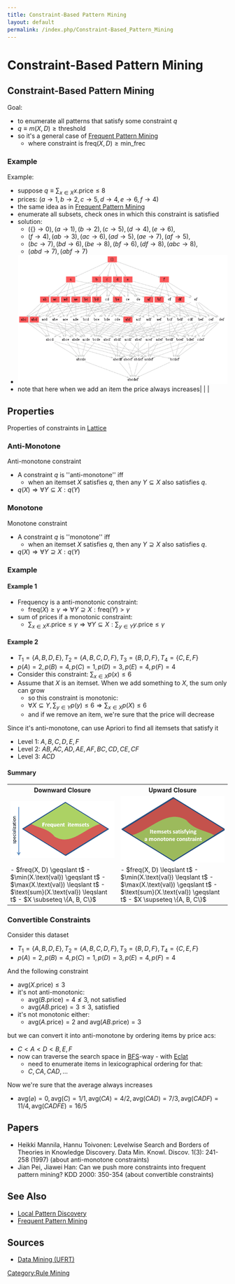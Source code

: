 ```yaml
---
title: Constraint-Based Pattern Mining
layout: default
permalink: /index.php/Constraint-Based_Pattern_Mining
---
```


# Constraint-Based Pattern Mining

## Constraint-Based Pattern Mining
Goal: 
- to enumerate all patterns that satisfy some constraint $q$
- $q \equiv m(X, D) \geqslant \text{threshold}$
- so it's a general case of [Frequent Pattern Mining](Frequent_Pattern_Mining)
  - where constraint is $\text{freq}(X, D) \geqslant \text{min_frec}$

### Example
Example:
- suppose $q \equiv \sum_{x \in X} x.\text{price} \leqslant 8$
- prices: $(a \to 1, b \to 2, c \to 5, d \to 4, e \to 6, f \to 4)$
- the same idea as in [Frequent Pattern Mining](Frequent_Pattern_Mining)
- enumerate all subsets, check ones in which this constraint is satisfied
- solution:
  - $(\{\} \to 0), (a \to 1), (b \to 2), (c \to 5), (d \to 4), (e \to 6),$ 
  - $(f \to 4), (ab \to 3), (ac \to 6), (ad \to 5), (ae \to 7), (af \to 5),$
  - $(bc \to 7), (bd \to 6), (be \to 8), (bf \to 6), (df \to 8), (abc \to 8),$
  - $(abd \to 7), (abf \to 7)$
- <img src="https://raw.githubusercontent.com/alexeygrigorev/wiki-figures/master/ufrt/kddm/lattice-price.png" alt="Image">
- note that here when we add an item the price always increases|   | |
## Properties
Properties of constraints in [Lattice](Lattice)

### Anti-Monotone
Anti-monotone constraint
- A constraint $q$ is ''anti-monotone'' iff 
  - when an itemset $X$ satisfies $q$, then any $Y \subseteq X$ also satisfies $q$.
- $q(X) \Rightarrow \forall Y \subseteq X : q(Y)$


### Monotone
Monotone constraint
- A constraint $q$ is ''monotone'' iff 
  - when an itemset $X$ satisfies $q$, then any $Y \supseteq X$ also satisfies $q$.
- $q(X) \Rightarrow \forall Y \supseteq X : q(Y)$


### Example
#### Example 1
- Frequency is a anti-monotonic constraint:
  - $\text{freq}(X) \geqslant \gamma \Rightarrow \forall Y \supseteq X: \text{freq}(Y) > \gamma$
- sum of prices if a monotonic constraint:
  - $\sum_{x \in X} x.\text{price} \leqslant \gamma \Rightarrow \forall Y \subseteq X: \sum_{y \in Y} y.\text{price} \leqslant \gamma$


#### Example 2
- $T_1 = \{A,B,D,E\}, T_2 = \{A,B,C,D,F\}, T_3 = \{B,D,F\}, T_4 = \{C,E,F\}$
- $p(A) = 2, p(B) = 4, p(C) = 1, p(D) = 3, p(E) = 4, p(F) = 4$
- Consider this constraint: $\sum_{x \in X} p(x) \leqslant 6$ 
- Assume that $X$ is an itemset. When we add something to $X$, the sum only can grow
  - so this constraint is monotonic:
  - $\forall X \subseteq Y, \sum_{y \in Y} p(y) \leqslant 6 \Rightarrow \sum_{x \in X} p(X) \leqslant 6$
  - and if we remove an item, we're sure that the price will decrease 

Since it's anti-monotone, can use Apriori to find all itemsets that satisfy it
- Level 1: $A, B, C, D, E, F$
- Level 2: $AB, AC, AD, AE, AF, BC, CD, CE, CF$
- Level 3: $ACD$


#### Summary
<table class="wikitable">
<tr>
	<th>Downward Closure</th><th>Upward Closure</th>
</tr>
<tr>
	<td><img src="https://raw.githubusercontent.com/alexeygrigorev/wiki-figures/master/ufrt/kddm/downward-closure.png" alt="Image"></td>
	<td><img src="https://raw.githubusercontent.com/alexeygrigorev/wiki-figures/master/ufrt/kddm/upward-closure.png" alt="Image"></td>
</tr>
<tr>
	<td>
- $freq(X, D) \geqslant t$
- $\min(X.\text{val}) \geqslant t$
- $\max(X.\text{val}) \leqslant t$
- $\text{sum}(X.\text{val}) \leqslant t$
- $X \subseteq \{A, B, C\}$
	</td>
	<td>
- $freq(X, D) \leqslant t$
- $\min(X.\text{val}) \leqslant t$
- $\max(X.\text{val}) \geqslant t$
- $\text{sum}(X.\text{val}) \geqslant t$
- $X \supseteq \{A, B, C\}$
	</td>
</tr>
</table>


### Convertible Constraints
Consider this dataset
- $T_1 = \{A,B,D,E\}, T_2 = \{A,B,C,D,F\}, T_3 = \{B,D,F\}, T_4 = \{C,E,F\}$
- $p(A) = 2, p(B) = 4, p(C) = 1, p(D) = 3, p(E) = 4, p(F) = 4$


And the following constraint
- $\text{avg}(X.\text{price}) \leqslant 3$
- it's not anti-monotonic: 
  - $\text{avg}(B.\text{price}) = 4 \not \leqslant 3$, not satisfied
  - $\text{avg}(AB.\text{price}) = 3 \leqslant 3$, satisfied
- it's not monotonic either:
  - $\text{avg}(A.\text{price}) = 2$ and $\text{avg}(AB.\text{price}) = 3$


but we can convert it into anti-monotone by ordering items by price acs:
- $C < A < D < B, E, F$
- now can traverse the search space in [BFS](Breadth-First_Search)-way - with [Eclat](Eclat)
  - need to enumerate items in lexicographical ordering for that:
  - $C, CA, CAD, ...$


Now we're sure that the average always increases 
- $\text{avg}(\varnothing) = 0, \text{avg}(C) = 1/1, \text{avg}(CA) = 4/2, \text{avg}(CAD) = 7/3, \text{avg}(CADF) = 11/4, \text{avg}(CADFE) = 16/5$




## Papers
- Heikki Mannila, Hannu Toivonen: Levelwise Search and Borders of Theories in Knowledge Discovery. Data Min. Knowl. Discov. 1(3): 241-258 (1997) (about anti-monotone constraints)
- Jian Pei, Jiawei Han: Can we push more constraints into frequent pattern mining? KDD 2000: 350-354 (about convertible constraints)

## See Also
- [Local Pattern Discovery](Local_Pattern_Discovery)
- [Frequent Pattern Mining](Frequent_Pattern_Mining)

## Sources
- [Data Mining (UFRT)](Data_Mining_(UFRT))

[Category:Rule Mining](Category_Rule_Mining)